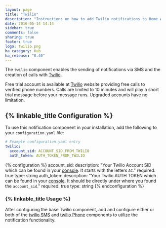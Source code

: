 ```yaml
---
layout: page
title: "Twilio"
description: "Instructions on how to add Twilio notifications to Home Assistant."
date: 2016-05-14 14:14
sidebar: true
comments: false
sharing: true
footer: true
logo: twilio.png
ha_category: Hub
ha_release: "0.40"
---
```


The `twilio` component enables the sending of notifications via SMS and the creation of calls with [Twilio](https://twilio.com).

Free trial account is available at [Twilio](https://twilio.com) website providing free calls to verified phone numbers.
Calls are limited to 10 minutes and will play a short trial message before your message runs. Upgraded accounts have no limitation.

## {% linkable_title Configuration %}

To use this notification component in your installation, add the following to your `configuration.yaml` file:

```yaml
# Example configuration.yaml entry
twilio:
  account_sid: ACCOUNT_SID_FROM_TWILIO
  auth_token: AUTH_TOKEN_FROM_TWILIO
```

{% configuration %}
account_sid:
  description: "Your Twilio Account SID which can be found in your [console](https://www.twilio.com/console). It starts with the letters `AC`."
  required: true
  type: string
auth_token:
  description: "Your Twilio AUTH TOKEN which can be found in your [console](https://www.twilio.com/console). It should be directly under where you found the `account_sid`."
  required: true
  type: string
{% endconfiguration %}

### {% linkable_title Usage %}
After configuring the base Twilio component, add and configure either or both of the [twilio SMS](/components/notify.twilio_sms/) and [twilio Phone](/components/notify.twilio_call) components to utilize the notification functionality.
